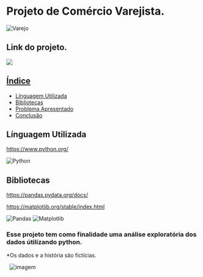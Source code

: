 
# Projeto de Comércio Varejista.     

![Varejo](https://cdlpalmas.com.br/thumbnails.aspx?c=8e673c5f-8ede-4bd4-b87f-bbf697729fb2&w=800&h=700)


## Link do projeto.
<div align="left">  
<a href="https://github.com/felipefagion/Projetos/blob/main/projeto.ipynb" target="_blank"><img src="https://img.shields.io/badge/Go-00ADD8?style=for-the-badge&logo=go&logoColor=white"</a>

## Índice
- <a href="#linguaguagem">Línguagem Utilizada</a>
- <a href="#bibliotecas">Bibliotecas</a>
- <a href="#problema">Problema Apresentado</a>
- <a href="#conclusão">Conclusão<a>


## Línguagem Utilizada   
https://www.python.org/

![Python](https://img.shields.io/badge/Python-3776AB?style=for-the-badge&logo=python&logoColor=white)

## Bibliotecas 
https://pandas.pydata.org/docs/

https://matplotlib.org/stable/index.html

![Pandas](https://camo.githubusercontent.com/05cab52d05663cecbe47a23ca71075ba81b9080dd50561d0f76eb46e902cfef8/68747470733a2f2f696d672e736869656c64732e696f2f62616467652f70616e6461732d2532333135303435382e7376673f7374796c653d666f722d7468652d6261646765266c6f676f3d70616e646173266c6f676f436f6c6f723d7768697465)
![Matplotlib](https://camo.githubusercontent.com/9e175adcb5e76a230ffd53ed1e78034277d31171b77358865b2be148d0b523d3/68747470733a2f2f696d672e736869656c64732e696f2f62616467652f4d6174706c6f746c69622d2532336666666666662e7376673f7374796c653d666f722d7468652d6261646765266c6f676f3d4d6174706c6f746c6962266c6f676f436f6c6f723d626c61636b) 




### Esse projeto tem como finalidade uma análise exploratória dos dados útilizando python.



*Os dados e a história são fictícias.

&nbsp;
![imagem](https://betalabs.com.br/wp-content/uploads/2023/02/inteligencia-artificial-e-commerce.png)
